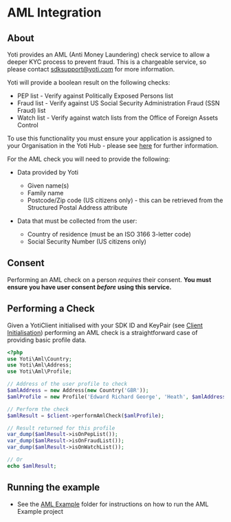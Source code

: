 # AML Integration

## About

Yoti provides an AML (Anti Money Laundering) check service to allow a deeper KYC process to prevent fraud. This is a chargeable service, so please contact [sdksupport@yoti.com](mailto:sdksupport@yoti.com) for more information.

Yoti will provide a boolean result on the following checks:

* PEP list - Verify against Politically Exposed Persons list
* Fraud list - Verify against  US Social Security Administration Fraud (SSN Fraud) list
* Watch list - Verify against watch lists from the Office of Foreign Assets Control

To use this functionality you must ensure your application is assigned to your Organisation in the Yoti Hub - please see [here](https://developers.yoti.com/yoti-app/web-integration#step-1-creating-an-organisation) for further information.

For the AML check you will need to provide the following:

* Data provided by Yoti
  * Given name(s)
  * Family name
  * Postcode/Zip code (US citizens only) - this can be retrieved from the Structured Postal Address attribute

* Data that must be collected from the user:
  * Country of residence (must be an ISO 3166 3-letter code)
  * Social Security Number (US citizens only)

## Consent

Performing an AML check on a person *requires* their consent.
**You must ensure you have user consent *before* using this service.**

## Performing a Check

Given a YotiClient initialised with your SDK ID and KeyPair (see [Client Initialisation](./PROFILE.md#client-initialisation)) performing an AML check is a straightforward case of providing basic profile data.
 
```php
<?php
use Yoti\Aml\Country;
use Yoti\Aml\Address;
use Yoti\Aml\Profile;

// Address of the user profile to check
$amlAddress = new Address(new Country('GBR'));
$amlProfile = new Profile('Edward Richard George', 'Heath', $amlAddress);

// Perform the check
$amlResult = $client->performAmlCheck($amlProfile);

// Result returned for this profile
var_dump($amlResult->isOnPepList());
var_dump($amlResult->isOnFraudList());
var_dump($amlResult->isOnWatchList());

// Or
echo $amlResult;
```

## Running the example

- See the [AML Example](../examples/aml-check/README.md) folder for instructions on how to run the AML Example project
